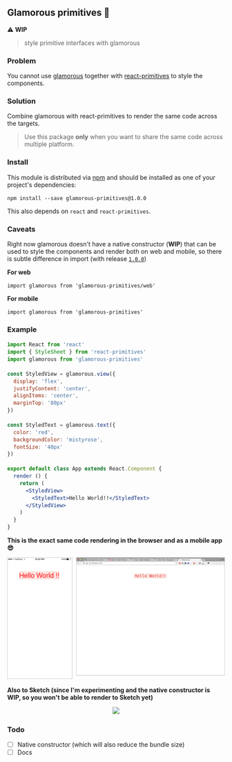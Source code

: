 ## Glamorous primitives 💄 
️️⚠  **WIP**

> style primitive interfaces with glamorous

### Problem 

You cannot use [glamorous](https://github.com/paypal/glamorous) together with [react-primitives](https://github.com/lelandrichardson/react-primitives) to style the components.

### Solution

Combine glamorous with react-primitives to render the same code across the targets.

> Use this package **only** when you want to share the same code across multiple platform.

### Install

This module is distributed via [npm](npmjs.com) and should be installed as one of your project's dependencies:

```
npm install --save glamorous-primitives@1.0.0
```

This also depends on `react` and `react-primitives`.

### Caveats 

Right now glamorous doesn't have a native constructor (**WIP**) that can be used to style the components and render both on web and mobile, so there is subtle difference in import (with release [`1.0.0`](https://github.com/nitin42/glamorous-primitives/releases/tag/1.0.0))

**For web**

```
import glamorous from 'glamorous-primitives/web'
```

**For mobile**

```
import glamorous from 'glamorous-primitives'
```


### Example 

```jsx
import React from 'react'
import { StyleSheet } from 'react-primitives'
import glamorous from 'glamorous-primitives'

const StyledView = glamorous.view({
  display: 'flex',
  justifyContent: 'center',
  alignItems: 'center',
  marginTop: '80px'
})

const StyledText = glamorous.text({
  color: 'red',
  backgroundColor: 'mistyrose',
  fontSize: '40px'
})

export default class App extends React.Component {
  render () {
    return (
      <StyledView>
        <StyledText>Hello World!!</StyledText>
      </StyledView>
    )
  }
}

```

**This is the exact same code rendering in the browser and as a mobile app 😎**

<p align="center">
<img src="./Primitives.png" />
</p>

**Also to Sketch (since I'm experimenting and the native constructor is WIP, so you won't be able to render to Sketch yet)**
<p align="center">
<img src="https://i.gyazo.com/902c9d20818cd7bac37fac5efcf1d202.gif" />
</p>

### Todo

- [ ] Native constructor (which will also reduce the bundle size)
- [ ] Docs
